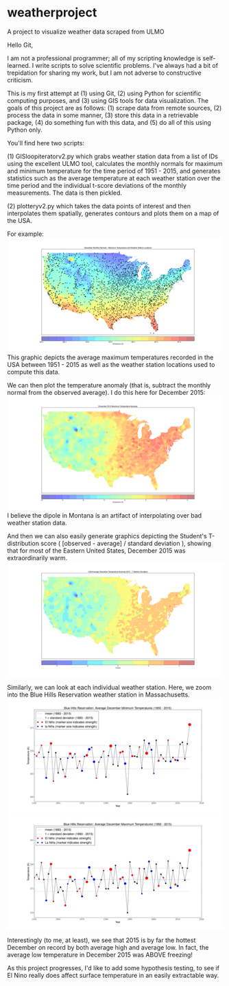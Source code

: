 # weatherproject
A project to visualize weather data scraped from ULMO

Hello Git,

I am not a professional programmer; all of my scripting knowledge is self-learned. I write scripts to solve scientific problems. I've always had a bit of trepidation for sharing my work, but I am not adverse to constructive criticism.  

This is my first attempt at (1) using Git, (2) using Python for scientific computing purposes, and (3) using GIS tools for data visualization.  The goals of this project are as follows:  (1) scrape data from remote sources, (2) process the data in some manner, (3) store this data in a retrievable package, (4) do something fun with this data, and (5) do all of this using Python only.

You'll find here two scripts: 

(1) GISloopiteratorv2.py which grabs weather station data from a list of IDs using the excellent ULMO tool, calculates the monthly normals for maximum and minimum temperature for the time period of 1951 - 2015, and generates statistics such as the average temperature at each weather station over the time period and the individual t-score deviations of the monthly measurements. The data is then pickled.

(2) plotteryv2.py which takes the data points of interest and then interpolates them spatially, generates contours and plots them on a map of the USA. 

For example:
![Average Maximum Temperatures in the USA - December](https://github.com/jklobas/weatherproject/blob/master/figure_1Avgs.png)
This graphic depicts the average maximum temperatures recorded in the USA between 1951 - 2015 as well as the weather station locations used to compute this data.

We can then plot the temperature anomaly (that is, subtract the monthly normal from the observed average). I do this here for December 2015:
![December 2015 Maximum Temperature Anomaly](https://github.com/jklobas/weatherproject/blob/master/figure_1anom.png)
I believe the dipole in Montana is an artifact of interpolating over bad weather station data.

And then we can also easily generate graphics depicting the Student's T-distribution score ( [observed - average] / standard deviation ), showing that for most of the Eastern United States, December 2015 was extraordinarily warm.
![December 2015 Maximum Temperature T-Scores](https://github.com/jklobas/weatherproject/blob/master/figure_1tstat.png)

Similarly, we can look at each individual weather station.  Here, we zoom into the Blue Hills Reservation weather station in Massachusetts.
![December Minimum Temperatures by Year, Blue Hills Reservation](https://github.com/jklobas/weatherproject/blob/master/mintemp.png)
![December Maximum Temperatures by Year, Blue Hills Reservation](https://github.com/jklobas/weatherproject/blob/master/maxtemp.png)

Interestingly (to me, at least), we see that 2015 is by far the hottest December on record by both average high and average low. In fact, the average low temperature in December 2015 was ABOVE freezing!

As this project progresses, I'd like to add some hypothesis testing, to see if El Nino really does affect surface temperature in an easily extractable way.  
